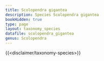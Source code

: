 ```yaml
---
title: Scolopendra gigantea
description: Species Scolopendra gigantea
bookHidden: true
type: page
layout: taxonomy_species
datafile: scolopendra_gigantea
genus: Scolopendra
---
```


{{<disclaimer/taxonomy-species>}}